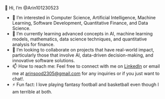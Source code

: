 👋 Hi, I’m @Arin101230523

- 👀 I’m interested in Computer Science, Artificial Intelligence, Machine Learning, Software Development, Quantitative Finance, and Data Science.
- 🌱 I’m currently learning advanced concepts in AI, machine learning models, mathematics, data science techniques, and quantitative analysis for finance.
- 💞️ I’m looking to collaborate on projects that have real-world impact, particularly those that involve AI, data-driven decision-making, and innovative software solutions.
- 📫 How to reach me: Feel free to connect with me on [LinkedIn](www.linkedin.com/in/arin-sood) or email me at [arinsood2305@gmail.com](mailto:arinsood2305@gmail.com) for any inquiries or if you just want to chat!.
- ⚡ Fun fact: I love playing fantasy football and basketball even though I am terrible at both.
